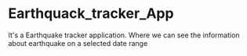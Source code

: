 # Earthquack_tracker_App
It's a Earthquake tracker application. Where we can see the information about earthquake on a selected date range 
